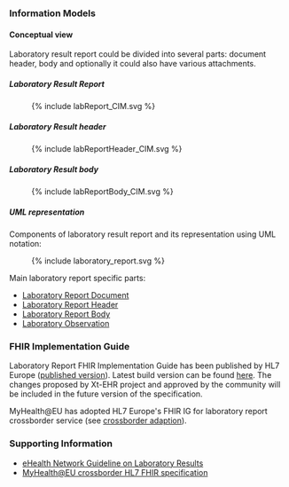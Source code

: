 ### Information Models
#### Conceptual view

Laboratory result report could be divided into several parts: document header, body and optionally it could also have various attachments.

##### Laboratory Result Report
<figure>
  {% include labReport_CIM.svg %}
</figure>

##### Laboratory Result header
<figure>
  {% include labReportHeader_CIM.svg %}
</figure>

##### Laboratory Result body
<figure>
  {% include labReportBody_CIM.svg %}
</figure>

##### UML representation
Components of laboratory result report and its representation using UML notation:
<figure>
  {% include laboratory_report.svg %}
</figure>

Main laboratory report specific parts:
- [Laboratory Report Document](StructureDefinition-EHDSLaboratoryReport)
- [Laboratory Report Header](StructureDefinition-EHDSLaboratoryReportHeader)
- [Laboratory Report Body](StructureDefinition-EHDSLaboratoryReportBody)
- [Laboratory Observation](StructureDefinition-EHDSLaboratoryObservation)


### FHIR Implementation Guide

Laboratory Report FHIR Implementation Guide has been published by HL7 Europe ([published version](https://hl7.eu/fhir/laboratory/index.html)).
Latest build version can be found [here](https://build.fhir.org/ig/hl7-eu/laboratory/). The changes proposed by Xt-EHR project and approved by the community will be included in the future version of the specification.

MyHealth@EU has adopted HL7 Europe's FHIR IG for laboratory report crossborder service (see [crossborder adaption](https://fhir.ehdsi.eu/laboratory/)).

### Supporting Information

- [eHealth Network Guideline on Laboratory Results](https://health.ec.europa.eu/publications/ehn-laboratory-result-guidelines_en)
- [MyHealth@EU crossborder HL7 FHIR specification](https://fhir.ehdsi.eu/laboratory/)

